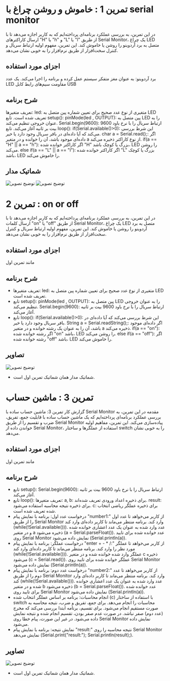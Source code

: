 # تمرین 1 : خاموش و روشن چراغ با serial monitor
در این تمرین، به بررسی عملکرد برنامه‌ای پرداخته‌ایم که به کاربر اجازه می‌دهد تا با ارسال کاراکترهای "H" یا "h" و "L" یا "l" از طریق Serial Monitor، یک چراغ LED متصل به برد آردوینو را روشن یا خاموش کند. این تمرین، مفهوم اولیه ارتباط سریال و کنترل سخت‌افزار از طریق نرم‌افزار را به خوبی نشان می‌دهد.

## اجزای مورد استفاده
برد آردوینو: به عنوان مغز متفکر سیستم عمل کرده و برنامه را اجرا می‌کند.
یک عدد LED
مقاومت
سیم‌های رابط
کابل USB

## شرح برنامه
تعریف متغیرها:
led: متغیری از نوع عدد صحیح برای تعیین شماره پین متصل به LED تعریف شده است.
تابع setup():
pinMode(led , OUTPUT): پین متصل به LED را به عنوان خروجی تنظیم می‌کند.
Serial.begin(9600): ارتباط سریال را با نرخ باود 9600 بیت بر ثانیه آغاز می‌کند.
تابع loop():
if(Serial.available()>0): این شرط بررسی می‌کند که آیا داده‌ای در بافر سریال وجود دارد یا خیر.
char a = Serial.read();: اگر داده‌ای موجود باشد، آن را خوانده و در متغیر a از نوع کاراکتر ذخیره می‌کند.
if(a == "H" || a == "h"): اگر کاراکتر خوانده شده "H" بزرگ یا کوچک باشد، LED را روشن می‌کند.
else if(a == "L" || a == "l"): اگر کاراکتر خوانده شده "L" بزرگ یا کوچک باشد، LED را خاموش می‌کند.

## شماتیک مدار
![توضیح تصویر]()
![توضیح تصویر]()

# تمرین 2 : on or off
در این تمرین، به بررسی عملکرد برنامه‌ای پرداخته‌ایم که به کاربر اجازه می‌دهد تا با ارسال کلمات "on" یا "off" از طریق Serial Monitor، یک چراغ LED متصل به برد آردوینو را روشن یا خاموش کند. این تمرین، مفهوم اولیه ارتباط سریال و کنترل سخت‌افزار از طریق نرم‌افزار را به خوبی نشان می‌دهد.

## اجزای مورد استفاده
مانند تمرین اول

## شرح برنامه
* تعریف متغیرها:
led: متغیری از نوع عدد صحیح برای تعیین شماره پین متصل به LED تعریف شده است.
* تابع setup():
pinMode(led , OUTPUT): پین متصل به LED را به عنوان خروجی تنظیم می‌کند.
Serial.begin(9600): ارتباط سریال را با نرخ باود 9600 بیت بر ثانیه آغاز می‌کند.
* تابع loop():
if(Serial.available()>0): این شرط بررسی می‌کند که آیا داده‌ای در بافر سریال وجود دارد یا خیر.
String a = Serial.readString();: اگر داده‌ای موجود باشد، آن را به عنوان یک رشته خوانده و در متغیر a ذخیره می‌کند.
if(a == "on"): اگر رشته خوانده شده "on" باشد، LED را روشن می‌کند.
else if(a == "off"): اگر رشته خوانده شده "off" باشد، LED را خاموش می‌کند.

## تصاویر
![توضیح تصویر]()
* شماتیک مدار همان شماتیک تمرین اول است.

# تمرین 3 : ماشین حساب
گزارش کار تمرین 3: ماشین حساب ساده با Serial Monitor
مقدمه
در این تمرین، به بررسی عملکرد برنامه‌ای پرداخته‌ایم که یک ماشین حساب ساده با قابلیت جمع، تفریق، ضرب و تقسیم را از طریق Serial Monitor پیاده‌سازی می‌کند. این تمرین، مفاهیم اولیه خواندن داده از Serial Monitor، استفاده از عملگرها و ساختار switch را به خوبی نشان می‌دهد.

## اجزای مورد استفاده
مانند تمرین اول

## شرح برنامه
* تابع setup():
Serial.begin(9600): ارتباط سریال را با نرخ باود 9600 بیت بر ثانیه آغاز می‌کند.
* تابع loop():
تعریف متغیرها:
a, b: برای ذخیره اعداد ورودی تعریف شده‌اند.
result: برای ذخیره نتیجه محاسبه استفاده می‌شود.
c: برای ذخیره عملگر ریاضی انتخاب شده تعریف شده است.
* درخواست عدد اول:
برنامه با نمایش پیام "number1:" از کاربر می‌خواهد تا عدد اول را از طریق Serial Monitor وارد کند.
برنامه منتظر می‌ماند تا کاربر داده‌ای وارد کند (while(!Serial.available())).
عدد وارد شده به عنوان یک عدد اعشاری خوانده شده و در متغیر a ذخیره می‌شود (a = Serial.parseFloat()).
عدد خوانده شده برای تایید روی Serial Monitor نمایش داده می‌شود (Serial.println(a)).
* درخواست عملگر:
برنامه با نمایش پیام "enter + - * /:" از کاربر می‌خواهد تا عملگر مورد نظر را وارد کند.
برنامه منتظر می‌ماند تا کاربر داده‌ای وارد کند (while(!Serial.available())).
عملگر وارد شده خوانده شده و در متغیر c ذخیره می‌شود (c = Serial.read()).
عملگر خوانده شده برای تایید روی Serial Monitor نمایش داده می‌شود (Serial.println(a)).
* درخواست عدد دوم:
برنامه با نمایش پیام "number2:" از کاربر می‌خواهد تا عدد دوم را از طریق Serial Monitor وارد کند.
برنامه منتظر می‌ماند تا کاربر داده‌ای وارد کند (while(!Serial.available())).
عدد وارد شده به عنوان یک عدد اعشاری خوانده شده و در متغیر b ذخیره می‌شود (b = Serial.parseFloat()).
عدد خوانده شده برای تایید روی Serial Monitor نمایش داده می‌شود (Serial.println(a)).
* انجام محاسبات:
برنامه بر اساس عملگر انتخاب شده (c) با استفاده از ساختار switch محاسبات را انجام می‌دهد.
برای جمع، تفریق و ضرب، نتیجه محاسبه به صورت مستقیم انجام می‌شود.
برای تقسیم، برنامه ابتدا بررسی می‌کند که مخرج (عدد دوم) صفر نباشد. در صورت عدم صفر بودن، تقسیم انجام شده و نتیجه نمایش داده می‌شود. در غیر این صورت، پیام خطا روی Serial Monitor نمایش داده می‌شود.
* نمایش نتیجه:
برنامه با نمایش پیام "result:" نتیجه محاسبه را روی Serial Monitor نمایش می‌دهد (Serial.print("result:"); Serial.println(result);).

## تصاویر
![توضیح تصویر]()
* شماتیک مدار همان شماتیک تمرین اول است.